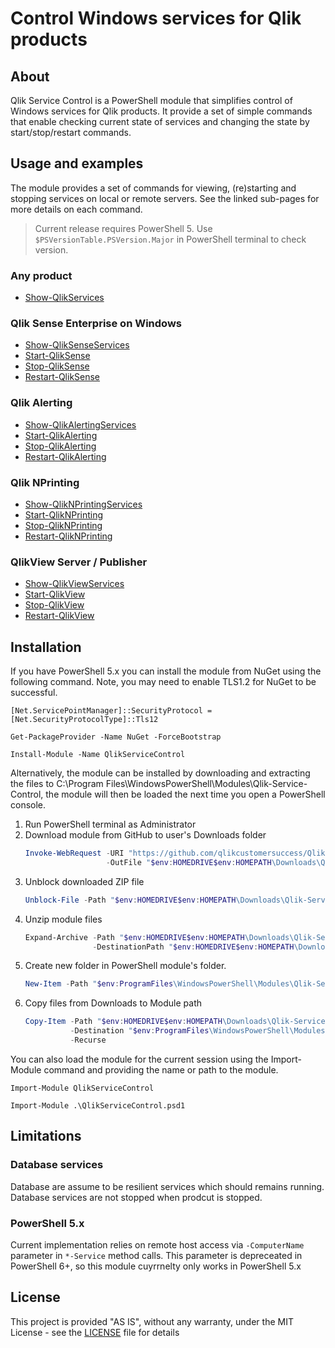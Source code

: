 # Control Windows services for Qlik products

## About
Qlik Service Control is a PowerShell module that simplifies control of Windows services for Qlik products. It provide a set of simple commands that enable checking current state of services and changing the state by start/stop/restart commands.

## Usage and examples

The module provides a set of commands for viewing, (re)starting and stopping services on local or remote servers. See the linked sub-pages for more details on each command.

> Current release requires PowerShell 5. Use `$PSVersionTable.PSVersion.Major` in PowerShell terminal to check version.

### Any product

* [Show-QlikServices](./docs/Show-QlikServices.md)

### Qlik Sense Enterprise on Windows

* [Show-QlikSenseServices](./docs/Show-QlikSenseServices.md)
* [Start-QlikSense](./docs/Start-QlikSense.md)
* [Stop-QlikSense](./docs/Stop-QlikSense.md)
* [Restart-QlikSense](./docs/Restart-QlikSense.md)

### Qlik Alerting 
* [Show-QlikAlertingServices](./docs/Show-QlikAlertingServices.md)
* [Start-QlikAlerting](./docs/Start-QlikAlerting.md)
* [Stop-QlikAlerting](./docs/Stop-QlikAlerting.md)
* [Restart-QlikAlerting](./docs/Restart-QlikAlerting.md)

### Qlik NPrinting
* [Show-QlikNPrintingServices](./docs/Show-QlikNPrintingServices.md)
* [Start-QlikNPrinting](./docs/Start-QlikNPrintingServices.md)
* [Stop-QlikNPrinting](./docs/Stop-QlikNPrintingServices.md)
* [Restart-QlikNPrinting](./docs/Restart-QlikNPrintingServices.md)

### QlikView Server / Publisher
* [Show-QlikViewServices](./docs/Show-QlikViewServices.md)
* [Start-QlikView](./docs/Start-QlikView.md)
* [Stop-QlikView](./docs/Stop-QlikView.md)
* [Restart-QlikView](./docs/Restart-QlikView.md)

## Installation

If you have PowerShell 5.x you can install the module from NuGet using the following command. Note, you may need to enable TLS1.2 for NuGet to be successful. 

```
[Net.ServicePointManager]::SecurityProtocol = [Net.SecurityProtocolType]::Tls12
```
```
Get-PackageProvider -Name NuGet -ForceBootstrap
```
```
Install-Module -Name QlikServiceControl
```
Alternatively, the module can be installed by downloading and extracting the files to C:\Program Files\WindowsPowerShell\Modules\Qlik-Service-Control, the module will then be loaded the next time you open a PowerShell console. 

1. Run PowerShell terminal as Administrator
1. Download module from GitHub to user's Downloads folder
    ``` powershell
    Invoke-WebRequest -URI "https://github.com/qlikcustomersuccess/Qlik-Service-Control/archive/master.zip" `
                      -OutFile "$env:HOMEDRIVE$env:HOMEPATH\Downloads\Qlik-Service-Control.zip"
    ```
1. Unblock downloaded ZIP file
    ``` powershell
    Unblock-File -Path "$env:HOMEDRIVE$env:HOMEPATH\Downloads\Qlik-Service-Control.zip"
    ```    
1. Unzip module files
    ``` powershell
    Expand-Archive -Path "$env:HOMEDRIVE$env:HOMEPATH\Downloads\Qlik-Service-Control.zip" `
                   -DestinationPath "$env:HOMEDRIVE$env:HOMEPATH\Downloads\"
    ```
1. Create new folder in PowerShell module's folder. 
    ``` powershell
    New-Item -Path "$env:ProgramFiles\WindowsPowerShell\Modules\Qlik-Service-Control" -ItemType Directory
    ```
1. Copy files from Downloads to Module path
    ``` powershell
    Copy-Item -Path "$env:HOMEDRIVE$env:HOMEPATH\Downloads\Qlik-Service-Control-master\" `
              -Destination "$env:ProgramFiles\WindowsPowerShell\Modules\Qlik-Service-Control"  `
              -Recurse
    ```

You can also load the module for the current session using the Import-Module command and providing the name or path to the module.

```
Import-Module QlikServiceControl
```
```
Import-Module .\QlikServiceControl.psd1
```

## Limitations

### Database services

Database are assume to be resilient services which should remains running. 
Database services are not stopped when prodcut is stopped. 

### PowerShell 5.x

Current implementation relies on remote host access via `-ComputerName` parameter in `*-Service` method calls. 
This parameter is depreceated in PowerShell 6+, so this module cuyrrnelty only works in PowerShell 5.x

## License

This project is provided "AS IS", without any warranty, under the MIT License - see the [LICENSE](LICENSE) file for details